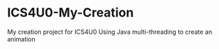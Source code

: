 # ICS4U0-My-Creation
My creation project for ICS4U0
Using Java multi-threading to create an animation
